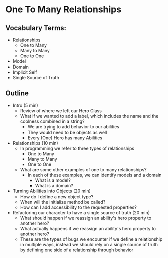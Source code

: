# One To Many Relationships

## Vocabulary Terms:

- Relationships
  - One to Many
  - Many to Many
  - One to One
- Model
- Domain
- Implicit Self
- Single Source of Truth


## Outline

- Intro (5 min)
  - Review of where we left our Hero Class
  - What if we wanted to add a label, which includes the name and the coolness combined in  a string?
    - We are trying to add behavior to our abilities 
    - They would need to be objects as well
    - Every (One) Hero has many Abilities
- Relationships (10 min)
  - In programming we refer to three types of relationships
    - One to Many
    - Many to Many
    - One to One
  - What are some other examples of one to many relationships?
    - In each of these examples, we can identify models and a domain 
      - What is a model?
      - What is a domain?
- Turning Abilities into Objects (20 min)
  - How do I define a new object type?
  - When will the initialize method be called?
  - How can I add accessibility to the requested properties?
- Refactoring  our character to have a single source of truth (20 min)
  - What should happen if we reassign an ability's hero property to another hero?
  - What actually happens if we reassign an ability's hero property to another hero?
  - These are the types of bugs we encounter if we define a relationship in multiple ways, instead we should rely on a single source of truth by defining one side of a relationship through behavior